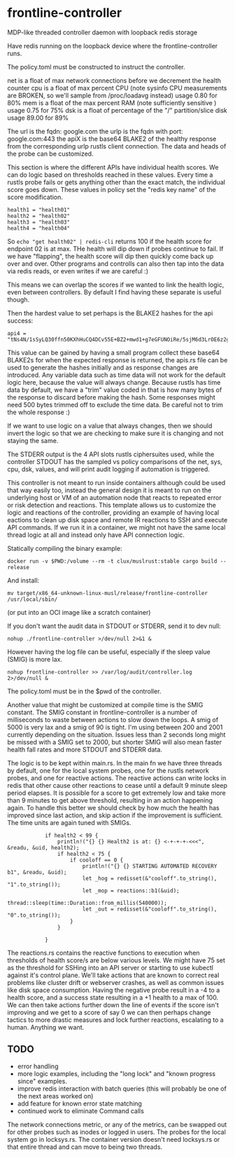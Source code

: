 # frontline-controller
MDP-like threaded controller daemon with loopback redis storage

Have redis running on the loopback device where the frontline-controller runs.

The policy.toml must be constructed to instruct the controller.

net is a float of max network connections before we decrement the health counter
cpu is a float of max percent CPU (note sysinfo CPU measurements are BROKEN, so we'll sample from /proc/loadavg instead) usage 0.80 for 80%
mem is a float of the max percent RAM (note sufficiently sensitive ) usage 0.75 for 75%
dsk is a float of percentage of the "/" partition/slice disk usage 89.00 for 89%

The url is the fqdn: google.com
the urlp is the fqdn with port: google.com:443
the apiX is the base64 BLAKE2 of the healthy response from the corresponding urlp rustls client connection. The data and heads of the probe can be customized.


This section is where the different APIs have individual health scores. We can do logic based on thresholds reached in these values.
Every time a rustls probe fails or gets anything other than the exact match, the individual score goes down. These values in policy set the "redis key name" of the score modification. 

```
health1 = "health01"
health2 = "health02"
health3 = "health03"
health4 = "health04"
```

So `echo "get health02" | redis-cli` returns 100 if the health score for endpoint 02 is at max. THe health will dip down if probes continue to fail. If we have "flapping", the health score will dip then quickly come back up over and over. Other programs and controlls can also then tap into the data via redis reads, or even writes if we are careful :)

This means we can overlap the scores if we wanted to link the health logic, even between controllers. By default I find having these separate is useful though.

Then the hardest value to set perhaps is the BLAKE2 hashes for the api success:

```
api4 = "tNs4N/1sSyLQ30ffn50KXhHuCQ4DCv55E+BZ2+mwd1+g7eGFUNOiRe/5sjM6d3LrOE6z2guEikkEo8cibWVgcQ=="
```

This value can be gained by having a small program collect these base64 BLAKE2s for when the expected response is returned, the apis.rs file can be used to generate the hashes initially and as response changes are introduced.
Any variable data such as time data will not work for the default logic here, because the value will always change. Because rustls has time data by default, we have a "trim" value coded in that is how many bytes of the response to discard before making the hash. Some responses might need 500 bytes trimmed off to exclude the time data. Be careful not to trim the whole response :)

If we want to use logic on a value that always changes, then we should invert the logic so that we are checking to make sure it is changing and not staying the same.

The STDERR output is the 4 API slots rustls ciphersuites used, while the controller STDOUT has the sampled vs policy comparisons of the net, sys, cpu, dsk, values, and will print audit logging if automation is triggered.

This controller is not meant to run inside containers although could be used that way easily too, instead the general design it is meant to run on the underlying host or VM of an automation node that reacts to repeated error or risk detection and reactions. This template allows us to customize the logic and reactions of the controller, providing an example of having local eactions to clean up disk space and remote IR reactions to SSH and execute API commands. If we run it in a container, we might not have the same local thread logic at all and instead only have API connection logic.

Statically compiling the binary example:
```
docker run -v $PWD:/volume --rm -t clux/muslrust:stable cargo build --release

```

And install:
```
mv target/x86_64-unknown-linux-musl/release/frontline-controller /usr/local/sbin/
```
(or put into an OCI image like a scratch container)


If you don't want the audit data in STDOUT or STDERR, send it to dev null:

```
nohup ./frontline-controller >/dev/null 2>&1 &
```

However having the log file can be useful, especially if the sleep value (SMIG) is more lax. 

```
nohup frontline-controller >> /var/log/audit/controller.log 2>/dev/null &
```

The policy.toml must be in the $pwd of the controller. 

Another value that might be customized at compile time is the SMIG constant. The SMIG constant in frontline-controller is a number of milliseconds to waste between actions to slow down the loops. A smig of 5000 is very lax and a smig of 90 is tight. I'm using between 200 and 2001 currently depending on the situation. Issues less than 2 seconds long might be missed with a SMIG set to 2000, but shorter SMIG will also mean faster health fall rates and more STDOUT and STDERR data.

The logic is to be kept within main.rs. In the main fn we have three threads by default, one for the local system probes, one for the rustls network probes, and one for reactive actions. The reactive actions can write locks in redis that other cause other reactions to cease until a default 9 minute sleep period elapses. It is possible for a score to get extremely low and take more than 9 minutes to get above threshold, resulting in an action happening again. To handle this better we should check by how much the health has improved since last action, and skip action if the improvement is sufficient. The time units are again tuned with SMIGs.

```
            if health2 < 99 {
                println!("{} {} Health2 is at: {} <-+-+-+-<<<", &readu, &uid, health2);
                if health2 < 75 {
                    if cooloff == 0 {
                        println!("{} {} STARTING AUTOMATED RECOVERY b1", &readu, &uid);
                        let _hog = redisset(&"cooloff".to_string(), "1".to_string());
                        let _mop = reactions::b1(&uid);
                        thread::sleep(time::Duration::from_millis(540000));
                        let _out = redisset(&"cooloff".to_string(), "0".to_string());
                    }
                }

            }
```


The reactions.rs contains the reactive functions to execution when thresholds of health score/s are below various levels. We might have 75 set as the threshold for SSHing into an API server or starting to use kubectl against it's control plane. We'll take actions that are known to correct real problems like cluster drift or webserver crashes, as well as common issues like disk space consumption. Having the negative probe result in a -4 to a health score, and a success state resulting in a +1 health to a max of 100. We can then take actions further down the line of events if the score isn't improving and we get to a score of say 0 we can then perhaps change tactics to more drastic measures and lock further reactions, escalating to a human. Anything we want.


## TODO

- error handling
- more logic examples, including the "long lock" and "known progress since" examples.
- improve redis interaction with batch queries (this will probably be one of the next areas worked on)
- add feature for known error state matching
- continued work to eliminate Command calls

The network connections metric, or any of the metrics, can be swapped out for other probes such as inodes or logged in users. The probes for the local system go in locksys.rs. The container version doesn't need locksys.rs or that entire thread and can move to being two threads.
